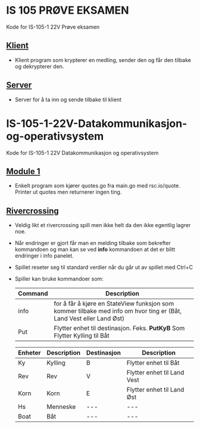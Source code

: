# IS 105 PRØVE EKSAMEN
Kode for IS-105-1 22V Prøve eksamen
## [Klient](https://github.com/Eiriksb/IS-105-1-22V-Datakommunikasjon-og-operativsystem/tree/main/Eksamen_Oving)
- Klient program som krypterer en medling, sender den og får den tilbake og dekrypterer den.

## [Server](https://github.com/Eiriksb/IS-105-1-22V-Datakommunikasjon-og-operativsystem/tree/main/Eksamen_Server)
- Server for å ta inn og sende tilbake til klient


# IS-105-1-22V-Datakommunikasjon-og-operativsystem
Kode for IS-105-1 22V Datakommunikasjon og operativsystem
## [Module 1](https://github.com/Eiriksb/IS-105-1-22V-Datakommunikasjon-og-operativsystem/tree/main/Module1)
- Enkelt program som kjører quotes.go fra main.go med rsc.io/quote. Printer ut quotes men returnerer ingen ting.

## [Rivercrossing](https://github.com/Eiriksb/IS-105-1-22V-Datakommunikasjon-og-operativsystem/tree/main/Rivercrossing)
- Veldig likt et rivercrossing spill men ikke helt da den ikke egentlig lagrer noe.
- Når endringer er gjort får man en melding tilbake som bekrefter kommandoen og man kan se ved **info** kommandoen at det er blitt endringer i info panelet.
- Spillet reseter seg til standard verdier når du går ut av spillet med Ctrl+C 
- Spiller kan bruke kommandoer som: 

    | Command | Description |
    | --- | --- |
    | info | for å får å kjøre en StateView funksjon som kommer tilbake med info om hvor ting er (Båt, Land Vest eller Land Øst) |
    | Put | Flytter enhet til destinasjon. Feks. **PutKyB** Som Flytter Kylling til Båt |
    
    | Enheter | Description | Destinasjon | Description |
    | --- | --- | --- | --- |
    | Ky | Kylling | B | Flytter enhet til Båt |
    | Rev | Rev | V | Flytter enhet til Land Vest |
    | Korn | Korn | E | Flytter enhet til Land Øst |
    | Hs | Menneske | --- | --- |
    | Boat | Båt | --- | --- |
